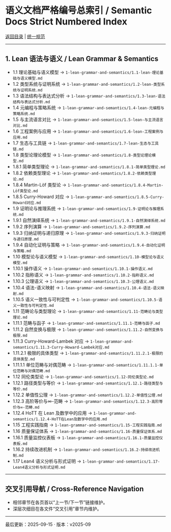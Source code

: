 # 语义文档严格编号总索引 / Semantic Docs Strict Numbered Index

[返回目录](./CONTINUOUS_PROGRESS.md) | [统一规范](./CONTENT_STANDARDS.md)

---

## 1. Lean 语法与语义 / Lean Grammar & Semantics

- 1.1 理论基础与语义模型 → `1-lean-grammar-and-semantics/1.1-lean-理论基础与语义模型.md`
- 1.2 类型系统与证明系统 → `1-lean-grammar-and-semantics/1.2-lean-类型系统与证明系统.md`
- 1.3 语法结构与表达式分析 → `1-lean-grammar-and-semantics/1.3-lean-语法结构与表达式分析.md`
- 1.4 元编程与策略系统 → `1-lean-grammar-and-semantics/1.4-lean-元编程与策略系统.md`
- 1.5 与主流语言对比 → `1-lean-grammar-and-semantics/1.5-lean-与主流语言对比.md`
- 1.6 工程案例与应用 → `1-lean-grammar-and-semantics/1.6-lean-工程案例与应用.md`
- 1.7 生态与工具链 → `1-lean-grammar-and-semantics/1.7-lean-生态与工具链.md`
- 1.8 类型论理论模型 → `1-lean-grammar-and-semantics/1.8-类型论理论模型.md`
- 1.8.1 简单类型理论 → `1-lean-grammar-and-semantics/1.8.1-简单类型理论.md`
- 1.8.2 依赖类型理论 → `1-lean-grammar-and-semantics/1.8.2-依赖类型理论.md`
- 1.8.4 Martin-Löf 类型论 → `1-lean-grammar-and-semantics/1.8.4-Martin-Löf类型论.md`
- 1.8.5 Curry-Howard 对应 → `1-lean-grammar-and-semantics/1.8.5-Curry-Howard对应.md`
- 1.9 证明论与推理系统 → `1-lean-grammar-and-semantics/1.9-证明论与推理系统.md`
- 1.9.1 自然演绎系统 → `1-lean-grammar-and-semantics/1.9.1-自然演绎系统.md`
- 1.9.2 序列演算 → `1-lean-grammar-and-semantics/1.9.2-序列演算.md`
- 1.9.3 归纳证明与递归原理 → `1-lean-grammar-and-semantics/1.9.3-归纳证明与递归原理.md`
- 1.9.4 自动化证明与策略 → `1-lean-grammar-and-semantics/1.9.4-自动化证明与策略.md`
- 1.10 模型论与语义模型 → `1-lean-grammar-and-semantics/1.10-模型论与语义模型.md`
- 1.10.1 操作语义 → `1-lean-grammar-and-semantics/1.10.1-操作语义.md`
- 1.10.2 指称语义 → `1-lean-grammar-and-semantics/1.10.2-指称语义.md`
- 1.10.3 公理语义 → `1-lean-grammar-and-semantics/1.10.3-公理语义.md`
- 1.10.4 语法-语义映射 → `1-lean-grammar-and-semantics/1.10.4-语法-语义映射.md`
- 1.10.5 语义一致性与可判定性 → `1-lean-grammar-and-semantics/1.10.5-语义一致性与可判定性.md`
- 1.11 范畴论与类型理论 → `1-lean-grammar-and-semantics/1.11-范畴论与类型理论.md`
- 1.11.1 范畴与函子 → `1-lean-grammar-and-semantics/1.11.1-范畴与函子.md`
- 1.11.2 自然变换与极限 → `1-lean-grammar-and-semantics/1.11.2-自然变换与极限.md`
- 1.11.3 Curry-Howard-Lambek 对应 → `1-lean-grammar-and-semantics/1.11.3-Curry-Howard-Lambek对应.md`
- 1.11.2.1 极限的具体类型 → `1-lean-grammar-and-semantics/1.11.2.1-极限的具体类型.md`
- 1.11.1.1 单位范畴与对偶范畴 → `1-lean-grammar-and-semantics/1.11.1.1-单位范畴与对偶范畴.md`
- 1.12 同伦类型论 → `1-lean-grammar-and-semantics/1.12-同伦类型论.md`
- 1.12.1 路径类型与等价 → `1-lean-grammar-and-semantics/1.12.1-路径类型与等价.md`
- 1.12.2 单值性公理 → `1-lean-grammar-and-semantics/1.12.2-单值性公理.md`
- 1.12.3 高阶等价与∞-范畴 → `1-lean-grammar-and-semantics/1.12.3-高阶等价与∞-范畴.md`
- 1.12.4 HoTT 在 Lean 及数学中的应用 → `1-lean-grammar-and-semantics/1.12.4-HoTT在Lean及数学中的应用.md`
- 1.15 工程实践指南 → `1-lean-grammar-and-semantics/1.15-工程实践指南.md`
- 1.16 质量保证体系 → `1-lean-grammar-and-semantics/1.16-质量保证体系.md`
- 1.16.1 质量监控仪表板 → `1-lean-grammar-and-semantics/1.16.1-质量监控仪表板.md`
- 1.16.2 持续改进机制 → `1-lean-grammar-and-semantics/1.16.2-持续改进机制.md`
- 1.17 Lean4 语义分析与形式证明 → `1-lean-grammar-and-semantics/1.17-Lean4语义分析与形式证明.md`

---

## 交叉引用导航 / Cross-Reference Navigation

- 相邻章节在各页首以“上一节/下一节”链接维护。
- 深层次细目在各文件“交叉引用”章节内维护。

---

最后更新：2025-09-15 · 版本：v2025-09

